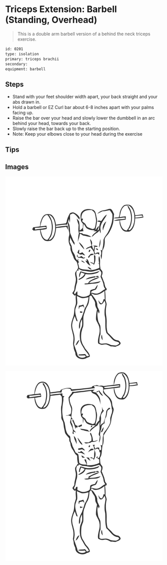 # Triceps Extension: Barbell (Standing, Overhead)
> This is a double arm barbell version of a behind the neck triceps exercise.

``` 
id: 0201 
type: isolation 
primary: triceps brachii 
secondary:  
equipment: barbell 
``` 

## Steps

 - Stand with your feet shoulder width apart, your back straight and your abs drawn in.
 - Hold a barbell or EZ Curl bar about 6-8 inches apart with your palms facing up.
 - Raise the bar over your head and slowly lower the dumbbell in an arc behind your head, towards your back.
 - Slowly raise the bar back up to the starting position.
 - Note: Keep your elbows close to your head during the exercise

## Tips


## Images

![](./../svg/0201-relaxation.svg)

![](./../svg/0201-tension.svg)
